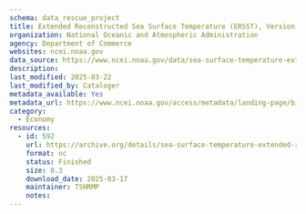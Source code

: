 ```yaml
---
schema: data_rescue_project 
title: Extended Reconstructed Sea Surface Temperature (ERSST), Version 5
organization: National Oceanic and Atmospheric Administration
agency: Department of Commerce
websites: ncei.noaa.gov
data_source: https://www.ncei.noaa.gov/data/sea-surface-temperature-extended-reconstructed/
description: 
last_modified: 2025-03-22
last_modified_by: Cataloger
metadata_available: Yes
metadata_url: https://www.ncei.noaa.gov/access/metadata/landing-page/bin/iso?id=gov.noaa.ncdc:C00927
category:
  - Economy
resources:
  - id: 592
    url: https://archive.org/details/sea-surface-temperature-extended-reconstructed
    format: nc
    status: Finished
    size: 0.3
    download_date: 2025-03-17
    maintainer: TSHRMP
    notes: 
---
```

